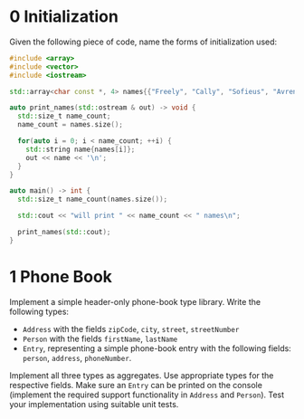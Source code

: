 # 0 Initialization

Given the following piece of code, name the forms of initialization used:

```cpp
#include <array>
#include <vector>
#include <iostream>

std::array<char const *, 4> names{{"Freely", "Cally", "Sofieus", "Avren"}};

auto print_names(std::ostream & out) -> void {
  std::size_t name_count;
  name_count = names.size();

  for(auto i = 0; i < name_count; ++i) {
    std::string name{names[i]};
    out << name << '\n';
  }
}

auto main() -> int {
  std::size_t name_count(names.size());

  std::cout << "will print " << name_count << " names\n";

  print_names(std::cout);
}
```

# 1 Phone Book

Implement a simple header-only phone-book type library.
Write the following types:

* `Address` with the fields `zipCode`, `city`, `street`, `streetNumber`
* `Person` with the fields `firstName`, `lastName`
* `Entry`, representing a simple phone-book entry with the following fields: `person`, `address`, `phoneNumber`.

Implement all three types as aggregates.
Use appropriate types for the respective fields.
Make sure an `Entry` can be printed on the console (implement the required support functionality in `Address` and `Person`).
Test your implementation using suitable unit tests.
